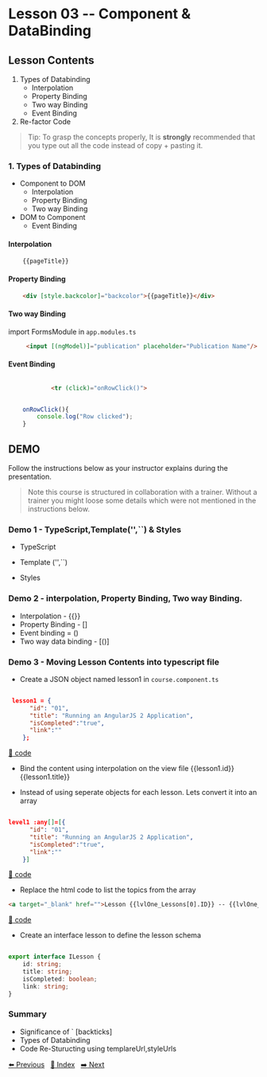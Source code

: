 # Lesson 03 -- Component & DataBinding

## Lesson Contents

1. Types of Databinding
    * Interpolation
    * Property Binding
    * Two way Binding
    * Event Binding
1. Re-factor Code

> Tip: To grasp the concepts properly, It is **strongly** recommended that you type out all the code instead of copy + pasting it. 

### 1. Types of Databinding

* Component to DOM
  * Interpolation
  * Property Binding
  * Two way Binding
* DOM to Component
  * Event Binding


#### Interpolation

``` typescript
    {{pageTitle}}
```

#### Property Binding

``` html
    <div [style.backcolor]="backcolor">{{pageTitle}}</div>
```

#### Two way Binding

import FormsModule in `app.modules.ts`

``` html
     <input [(ngModel)]="publication" placeholder="Publication Name"/>
```

#### Event Binding

``` html

            <tr (click)="onRowClick()">
```

``` typescript

    onRowClick(){
        console.log("Row clicked");
    }
 ```

## DEMO

Follow the instructions below as your instructor explains during the presentation. 

> Note this course is structured in collaboration with a trainer. Without a trainer you might loose some details which were not mentioned in the instructions below. 

### **Demo 1** - TypeScript,Template('',``) & Styles

* TypeScript

* Template ('',``)
* Styles

### **Demo 2** - interpolation, Property Binding,  Two way Binding.

* Interpolation - {{}}
* Property Binding - []
* Event binding = ()
* Two way data binding - [()]


### **Demo 3** - Moving Lesson Contents into typescript file

* Create a JSON object named lesson1 in `course.component.ts`

``` JSON

 lesson1 = {
      "id": "01",
      "title": "Running an AngularJS 2 Application",
      "isCompleted":"true",
      "link":""
    };

```

[:memo: code](https://gist.github.com/costaivo/d4bf4a2497064de1b5aea5c313eff974#file-json-lesson-object)

* Bind the content using interpolation on the view file
{{lesson1.id}} {{lesson1.title}}

* Instead of using seperate objects for each lesson. Lets convert it into an array

``` JSON

level1 :any[]=[{
      "id": "01",
      "title": "Running an AngularJS 2 Application",
      "isCompleted":"true",
      "link":""
    }]

```

[:memo: code](https://gist.github.com/costaivo/d4bf4a2497064de1b5aea5c313eff974#file-json-lesson-array)

* Replace the html code to list the topics from the array

 ``` HTML
 <a target="_blank" href="">Lesson {{lvlOne_Lessons[0].ID}} -- {{lvlOne_Lessons[0].title}}</a>
 ```
 
 [:memo: code](https://gist.github.com/costaivo/d4bf4a2497064de1b5aea5c313eff974#file-html-course-component-html)

* Create an interface lesson to define the lesson schema
``` typescript

export interface ILesson {
    id: string;
    title: string;
    isCompleted: boolean;
    link: string;
}

```

### Summary


* Significance of ` [backticks]
* Types of Databinding
* Code Re-Sturucting using templareUrl,styleUrls


[:arrow_left: Previous](<https://github.com/costaivo/AdManagerUI-AngularJs/tree/master/01_AdManager/01_Level/02_Lesson>)&nbsp;&nbsp;
[:1234: Index](<https://github.com/costaivo/AdManagerUI-AngularJs/tree/master>)&nbsp;&nbsp;
[:arrow_right: Next](<https://github.com/costaivo/AdManagerUI-AngularJs/tree/master/01_AdManager/01_Level/04_Lesson>)



